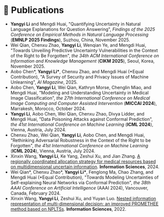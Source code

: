 # 📝 Publications 

- **Yangyi Li** and Mengdi Huai, "Quantifying Uncertainty in Natural Language Explanations for Question Answering", _Findings of the 2025 Conference on Empirical Methods in Natural Language Processing_ (**EMNLP 2025 Findings**), Suzhou, China, November 2025.
- Wei Qian, Chenxu Zhao, **Yangyi Li**, Wenqian Ye, and Mengdi Huai, "Towards Unveiling Predictive Uncertainty Vulnerabilities in the Context of the Right to Be Forgotten", _the 34th ACM International Conference on Information and Knowledge Management_ (**CIKM 2025**), Seoul, Korea, November 2025.
- Aobo Chen\*, **Yangyi Li\***, Chenxu Zhao, and Mengdi Huai (\*Equal Contribution), "A Survey of Security and Privacy Issues of Machine Unlearning", _AI Magazine_, 2025.
- Aobo Chen, **Yangyi Li**, Wei Qian, Kathryn Morse, Chenglin Miao, and Mengdi Huai, "Modeling and Understanding Uncertainty in Medical Image Classification", _the 27th International Conference on Medical Image Computing and Computer Assisted Intervention_ (**MICCAI 2024**), Marrakesh, Morocco, October 2024.
- **Yangyi Li**, Aobo Chen, Wei Qian, Chenxu Zhao, Divya Lidder, and Mengdi Huai, "Data Poisoning Attacks against Conformal Prediction", _the 41st International Conference on Machine Learning_ (**ICML 2024**), Vienna, Austria, July 2024.
- Chenxu Zhao, Wei Qian, **Yangyi Li**, Aobo Chen, and Mengdi Huai, "Rethinking Adversarial Robustness in the Context of the Right to be Forgotten", _the 41st International Conference on Machine Learning_ (**ICML 2024**), Vienna, Austria, July 2024.
- Xinxin Wang, **Yangyi Li**, Ke Yang, Zeshui Xu, and Jian Zhang. [A regionally coordinated allocation strategy for medical resources based on multidimensional uncertain information](). **Information Sciences**, 2024.
- Wei Qian\*, Chenxu Zhao\*, **Yangyi Li\***, Fenglong Ma, Chao Zhang, and Mengdi Huai (\*Equal Contribution), "Towards Modeling Uncertainties of Self-explaining Neural Networks via Conformal Prediction", _the 38th AAAI Conference on Artificial Intelligence_ (AAAI 2024), Vancouver, Canada, February 2024.
- Xinxin Wang, **Yangyi Li**, Zeshui Xu, and Yuyan Luo. [Nested information representation of multi-dimensional decision: an improved PROMETHEE method based on NPLTSs](). **Information Sciences**, 2022.


